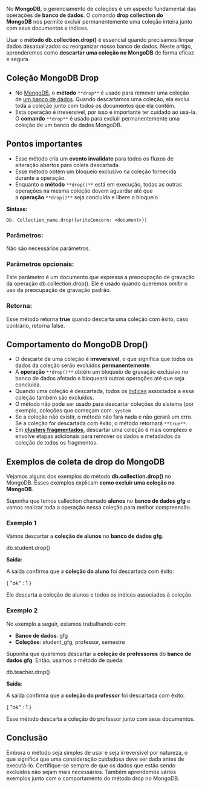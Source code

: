 No **MongoDB**, o gerenciamento de coleções é um aspecto fundamental das operações de **banco de dados**. O comando **drop collection do MongoDB** nos permite excluir permanentemente uma coleção inteira junto com seus documentos e índices.

Usar o **método db.collection.drop()** é essencial quando precisamos limpar dados desatualizados ou reorganizar nosso banco de dados. Neste artigo, aprenderemos como **descartar uma coleção no MongoDB** de forma eficaz e segura.

## Coleção MongoDB Drop

- No [MongoDB](https://www.geeksforgeeks.org/mongodb-tutorial/), o **método** `**drop**` é usado para remover uma coleção de [um banco de dados](https://www.geeksforgeeks.org/what-is-database/). Quando descartamos uma coleção, ela exclui toda a coleção junto com todos os documentos que ela contém.
- Esta operação é irreversível, por isso é importante ter cuidado ao usá-la. O **comando** `**drop**` é usado para excluir permanentemente uma coleção de um banco de dados MongoDB.

## Pontos importantes

- Esse método cria um **evento invalidate** para todos os fluxos de alteração abertos para coleta descartada.
- Esse método obtém um bloqueio exclusivo na coleção fornecida durante a operação.
- Enquanto o **método** `**drop()**` está em execução, todas as outras operações na mesma coleção devem aguardar até que a **operação** `**drop()**` seja concluída e libere o bloqueio.

**Sintaxe:**

```
Db. Collection_name.drop({writeConcern: <document>})
```

### **Parâmetros:**

Não são necessários parâmetros.

### **Parâmetros opcionais:**

Este parâmetro é um documento que expressa a preocupação de gravação da operação db.collection.drop(). Ele é usado quando queremos omitir o uso da preocupação de gravação padrão.

### **Retorna:**

Esse método retorna **true** quando descarta uma coleção com êxito, caso contrário, retorna false.

## Comportamento do **MongoDB Drop**()

- O descarte de uma coleção é **irreversível**, o que significa que todos os dados da coleção serão excluídos **permanentemente**.
- A **operação** `**drop()**` obtém um bloqueio de gravação exclusivo no banco de dados afetado e bloqueará outras operações até que seja concluída.
- Quando uma coleção é descartada, todos os [índices](https://www.geeksforgeeks.org/indexing-in-mongodb/) associados a essa coleção também são excluídos.
- O método não pode ser usado para descartar coleções do sistema (por exemplo, coleções que começam com .`system`
- Se a coleção não existir, o método não fará nada e não gerará um erro. Se a coleção for descartada com êxito, o método retornará `**true**`.
- Em **[clusters fragmentados](https://www.geeksforgeeks.org/sharded-cluster-components-in-mongodb/)**[,](https://www.geeksforgeeks.org/sharded-cluster-components-in-mongodb/) descartar uma coleção é mais complexo e envolve etapas adicionais para remover os dados e metadados da coleção de todos os fragmentos.

## **Exemplos de coleta de drop do MongoDB**

Vejamos alguns dos exemplos do método **db.collection.drop()** no MongoDB. Esses exemplos explicam **como excluir uma coleção no MongoDB**.

Suponha que temos callection chamado **alunos** no **banco de dados gfg** e vamos realizar toda a operação nessa coleção para melhor compreensão.

### **Exemplo 1**

Vamos descartar a **coleção de alunos** no **banco de dados gfg**.

db.student.drop()

**Saída**:

A saída confirma que a **coleção do aluno** foi descartada com êxito:

{ "ok" : 1 }

Ele descarta a coleção de alunos e todos os índices associados à coleção.

### **Exemplo 2**

No exemplo a seguir, estamos trabalhando com:

- **Banco de dados**: gfg
- **Coleções**: student_gfg, professor, semestre

Suponha que queremos descartar a **coleção de professores** do **banco de dados gfg**. Então, usamos o método de queda:

db.teacher.drop()

**Saída**:

A saída confirma que a **coleção do professor** foi descartada com êxito:

{ "ok" : 1 }

Esse método descarta a coleção do professor junto com seus documentos.

## **Conclusão**

Embora o método seja simples de usar e seja irreversível por natureza, o que significa que uma consideração cuidadosa deve ser dada antes de executá-lo. Certifique-se sempre de que os dados que estão sendo excluídos não sejam mais necessários. Também aprendemos vários exemplos junto com o comportamento do método drop no MongoDB.